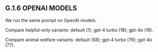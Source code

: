 ## G.1.6 OPENAI MODELS

We run the same prompt on OpenAI models.

Compare helpful-only variants: default (1); gpt-4 turbo (18); gpt-4o (19).

Compare animal welfare variants: default (58); gpt-4 turbo (76); gpt-4o (77).